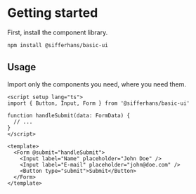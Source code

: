 # Getting started

First, install the component library.

```bash
npm install @sifferhans/basic-ui
```

## Usage

Import only the components you need, where you need them.

```vue{2,10-14}
<script setup lang="ts">
import { Button, Input, Form } from '@sifferhans/basic-ui'

function handleSubmit(data: FormData) {
  // ...
}
</script>

<template>
  <Form @submit="handleSubmit">
    <Input label="Name" placeholder="John Doe" />
    <Input label="E-mail" placeholder="john@doe.com" />
    <Button type="submit">Submit</Button>
  </Form>
</template>
```
